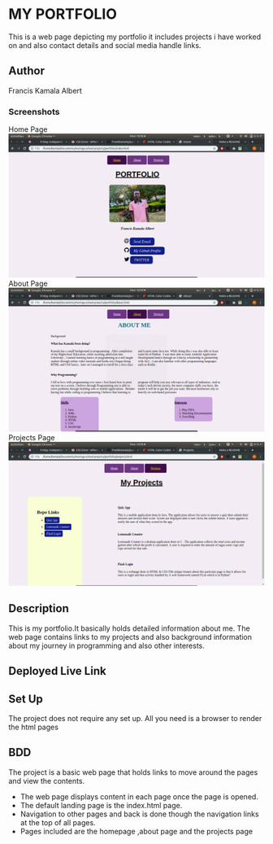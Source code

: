 # MY PORTFOLIO
This is a web page depicting my portfolio it includes projects i have worked on and also contact details and social media handle links.

## Author
Francis Kamala Albert

### Screenshots

Home Page
![image](https://github.com/FrankKamala/portfolio/blob/master/images/screenshots/home.png)
About Page
![image](https://github.com/FrankKamala/portfolio/blob/master/images/screenshots/about.png)
Projects Page
![image](https://github.com/FrankKamala/portfolio/blob/master/images/screenshots/projects.png)

## Description
This is my portfolio.It basically holds detailed information about me. The web page contains links to my projects and also background information about my journey in programming and also other interests.

## Deployed Live Link

## Set Up
The project does not require any set up. All you need is a browser to render the html pages 

## BDD
The project is a basic web page that holds links to move around the pages and view the contents.
* The web page displays content in each page once the page is opened.
* The default landing page is the index.html page.
* Navigation to other pages and back is done though the navigation links at the top of all pages.
* Pages included are the homepage ,about page and the projects page
